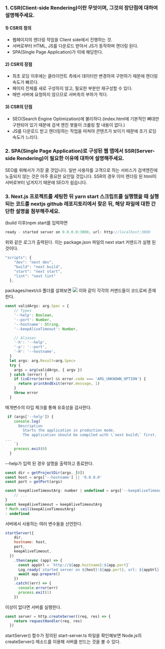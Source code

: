 ### 1. CSR(Client-side Rendering)이란 무엇이며, 그것의 장단점에 대하여 설명해주세요.

#### 1) CSR의 정의

- 웹페이지의 렌더링 작업을 Client side에서 진행하는 것.
- 서버로부터 HTML, JS를 다운로드 받아서 JS가 동작하며 랜더링 된다.
- SPA(Single Page Application)가 이에 해당한다.

#### 2) CSR의 장점

- 최초 로딩 이후에는 클라이언트 측에서 데이터만 변경하여 구현하기 때문에 렌더링 속도가 빠르다.
- 페이지 전체를 새로 구성하지 않고, 필요한 부분만 재구성할 수 있다.
- 매번 서버에 요청하지 않으므로 서버측의 부하가 적다.

#### 3) CSR의 단점

- SEO(Search Engine Optimization)에 불리하다.(index.html에 기본적인 뼈대만 구현되어 있기 때문에 검색 엔진 봇들이 크롤링 할 내용이 없다.)
- JS를 다운로드 받고 렌더링하는 작업을 마쳐야 콘텐츠가 보이기 때문에 초기 로딩속도가 느리다.

### 2. SPA(Single Page Application)로 구성된 웹 앱에서 SSR(Server-side Rendering)이 필요한 이유에 대하여 설명해주세요.

SEO를 위해서가 가장 클 것입니다. 일반 사용자를 고객으로 하는 서비스가 검색엔진에 노출되지 않는 것은 아주 중요한 요인일 것입니다.
SSR의 경우 이미 렌더링 된 html이 서버로부터 넘겨지기 때문에 SEO가 쉽습니다.

<!-- ### 3. Next.js 프로젝트를 세팅한 뒤 yarn start 스크립트를 실행했을 때 실행되는 코드를 nextjs github 레포지토리에서 찾은 뒤, 해당 파일에 대한 간단한 설명을 첨부해주세요.

(yarn start 스크립트 실행이 조건이기 때문에 빌드과정은 이미 진행된 것으로 전제합니다.)

pages/\_app.js가 실행됩니다.

```
import '../styles/globals.css'

function MyApp({ Component, pageProps }) {
  return <Component {...pageProps} />
}

export default MyApp


```

- 서버로 요청이 들어왔을 때 가장 먼저 실행되는 컴포넌트 입니다.
- 공통 레이아웃, 스타일 지정이 가능합니다.
- 공통 상태 설정이 가능합니다.(Redux 등 상태 관리 라이브러리 사용 시 관련있음)
- Props로는 Component와 pageProps를 가집니다.
  - Component는 서버에 요청한 페이지 컴포넌트입니다.
  - pageProps는 get~~props를 통해 받아온 초기 props가 됩니다. -->

### 3. Next.js 프로젝트를 세팅한 뒤 yarn start 스크립트를 실행했을 때 실행되는 코드를 nextjs github 레포지토리에서 찾은 뒤, 해당 파일에 대한 간단한 설명을 첨부해주세요.

(build 이후)npm start를 입력하면

```JavaScript
ready - started server on 0.0.0.0:3000, url: http://localhost:3000
```

위와 같은 로그가 출력된다.
이는 package.json 파일의 next start 커맨드가 실행 된 것이다.

```JavaScript
"scripts": {
    "dev": "next dev",
    "build": "next build",
    "start": "next start",
    "lint": "next lint"
  },
```

packages/next/cli 폴더를 살펴보면
![](https://velog.velcdn.com/images/bsh933/post/be4325fd-f020-4887-8070-efc2dde60ea6/image.png)
이와 같이 각각의 커맨드들이 코드로써 존재한다.

```JavaScript
const validArgs: arg.Spec = {
    // Types
    '--help': Boolean,
    '--port': Number,
    '--hostname': String,
    '--keepAliveTimeout': Number,

    // Aliases
    '-h': '--help',
    '-p': '--port',
    '-H': '--hostname',
  }
  let args: arg.Result<arg.Spec>
  try {
    args = arg(validArgs, { argv })
  } catch (error) {
    if (isError(error) && error.code === 'ARG_UNKNOWN_OPTION') {
      return printAndExit(error.message, 1)
    }
    throw error
  }
```

매개변수의 타입 체크를 통해 유효성을 검사한다.

```JavaScript
 if (args['--help']) {
    console.log(`
      Description
        Starts the application in production mode.
        The application should be compiled with \`next build\` first.
...
    `)
    process.exit(0)
  }

```

--help가 입력 된 경우 설명을 출력하고 종료한다.

```JavaScript
const dir = getProjectDir(args._[0])
const host = args['--hostname'] || '0.0.0.0'
const port = getPort(args)

const keepAliveTimeoutArg: number | undefined = args['--keepAliveTimeout']
	// ...
}
const keepAliveTimeout = keepAliveTimeoutArg
? Math.ceil(keepAliveTimeoutArg)
: undefined

```

서버에서 사용하는 여러 변수들을 선언한다.

```JavaScript
startServer({
    dir,
    hostname: host,
    port,
    keepAliveTimeout,
  })
    .then(async (app) => {
      const appUrl = `http://${app.hostname}:${app.port}`
      Log.ready(`started server on ${host}:${app.port}, url: ${appUrl}`)
      await app.prepare()
    })
    .catch((err) => {
      console.error(err)
      process.exit(1)
    })

```

이상이 없다면 서버를 실행한다.

```JavaScript
const server = http.createServer((req, res) => {
    return requestHandler(req, res)
  })

```

startServer() 함수가 정의된 start-server.ts 파일을 확인해보면
Node.js의 createServer() 메소드를 이용해 서버를 만드는 것을 볼 수 있다.
